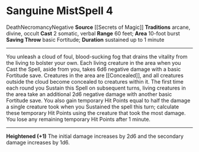 ﻿---
actions: '[two-actions]'
area: 10-foot burst
bloodline: null
component:
- Somatic
- Verbal
cost: null
deity: null
domain: null
duration: sustained up to 1 minute
element: null
heighten: '+1'
heighten_level: 4, 5, 6, 7, 8, 9, 10
id: '989'
lesson: null
level: '4'
mystery: null
name: Sanguine Mist
patron_theme: null
range: 60 feet
rarity: Common
requirement: null
saving_throw: basicFortitude
school: Necromancy
source: '[[DATABASE/source/Secrets of Magic|Secrets of Magic]]'
target: null
tradition:
- Arcane
- Divine
- Occult
trait:
- '[[DATABASE/trait/Death|Death]]'
- '[[DATABASE/trait/Necromancy|Necromancy]]'
- '[[DATABASE/trait/Negative|Negative]]'
trigger: null
type: Spell

---
# Sanguine Mist<span class="item-type">Spell 4</span>

<span class="item-trait">Death</span><span class="item-trait">Necromancy</span><span class="item-trait">Negative</span>
**Source** [[Secrets of Magic]] 
**Traditions** arcane, divine, occult
**Cast** <span class="action-icon">2</span> somatic, verbal
**Range** 60 feet; **Area** 10-foot burst
**Saving Throw** basic Fortitude; **Duration** sustained up to 1 minute

---
You unleash a cloud of foul, blood-sucking fog that drains the vitality from the living to bolster your own. Each living creature in the area when you Cast the Spell, aside from you, takes 6d6 negative damage with a basic Fortitude save. Creatures in the area are [[Concealed]], and all creatures outside the cloud become concealed to creatures within it.
 The first time each round you Sustain this Spell on subsequent turns, living creatures in the area take an additional 2d6 negative damage with another basic Fortitude save. You also gain temporary Hit Points equal to half the damage a single creature took when you Sustained the spell this turn; calculate these temporary Hit Points using the creature that took the most damage. You lose any remaining temporary Hit Points after 1 minute.

---
**Heightened (+1)** The initial damage increases by 2d6 and the secondary damage increases by 1d6.